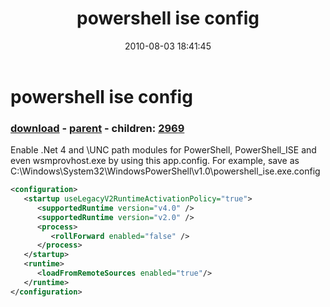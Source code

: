 ﻿---
pid:            2045
poster:         Joel Bennett
title:          powershell ise config
date:           2010-08-03 18:41:45
format:         xml
parent:         1971
parent:         1971
children:       2969
---

# powershell ise config

### [download](2045.xml) - [parent](1971.md) - children: [2969](2969.md)

Enable .Net 4 and \\UNC path modules for PowerShell, PowerShell_ISE and even wsmprovhost.exe by using this app.config.
For example, save as C:\Windows\System32\WindowsPowerShell\v1.0\powershell_ise.exe.config

```xml
<configuration>
   <startup useLegacyV2RuntimeActivationPolicy="true">
      <supportedRuntime version="v4.0" />
      <supportedRuntime version="v2.0" />
      <process>
         <rollForward enabled="false" />
      </process>
   </startup>
   <runtime>
      <loadFromRemoteSources enabled="true"/>
   </runtime>
</configuration>
```
